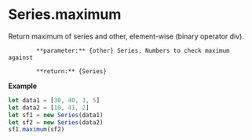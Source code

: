 # Series.maximum

Return maximum of series and other, element-wise \(binary operator div\).



            **parameter:** {other} Series, Numbers to check maximum against

            **return:** {Series}

**Example**

```javascript
let data1 = [30, 40, 3, 5]
let data2 = [10, 41, 2]
let sf1 = new Series(data1)
let sf2 = new Series(data2)
sf1.maximum(sf2)
```



